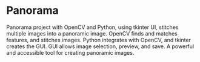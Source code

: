 # Panorama
Panorama project with OpenCV and Python, using tkinter UI, stitches multiple images into a panoramic image. OpenCV finds and matches features, and stitches images. Python integrates with OpenCV, and tkinter creates the GUI. GUI allows image selection, preview, and save. A powerful and accessible tool for creating panoramic images.
